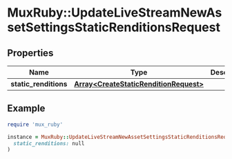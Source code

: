 # MuxRuby::UpdateLiveStreamNewAssetSettingsStaticRenditionsRequest

## Properties

| Name | Type | Description | Notes |
| ---- | ---- | ----------- | ----- |
| **static_renditions** | [**Array&lt;CreateStaticRenditionRequest&gt;**](CreateStaticRenditionRequest.md) |  | [optional] |

## Example

```ruby
require 'mux_ruby'

instance = MuxRuby::UpdateLiveStreamNewAssetSettingsStaticRenditionsRequest.new(
  static_renditions: null
)
```

